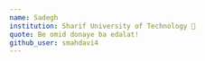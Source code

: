 ```yaml
---
name: Sadegh
institution: Sharif University of Technology 🚩
quote: Be omid donaye ba edalat!
github_user: smahdavi4
---
```

